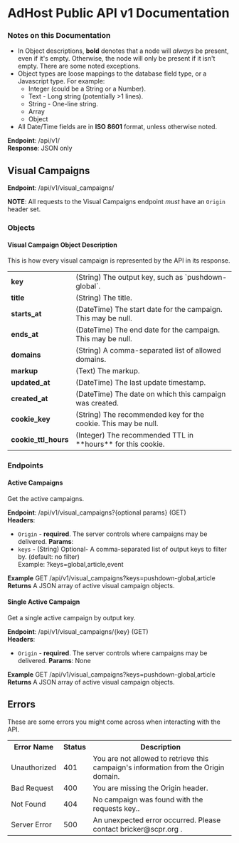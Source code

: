 # AdHost Public API v1 Documentation

### Notes on this Documentation ###
* In Object descriptions, **bold** denotes that a node will *always* be present, even if it's empty. Otherwise, the node will only be present if it isn't empty. There are some noted exceptions.
* Object types are loose mappings to the database field type, or a Javascript type. For example:
    * Integer (could be a String or a Number).
    * Text - Long string (potentially >1 lines).
    * String - One-line string.
    * Array
    * Object
* All Date/Time fields are in **ISO 8601** format, unless otherwise noted.

**Endpoint**: /api/v1/  
**Response**: JSON only



## Visual Campaigns ##
**Endpoint**: /api/v1/visual_campaigns/

**NOTE**: All requests to the Visual Campaigns endpoint *must* have an `Origin` header set.

### Objects ###

#### Visual Campaign Object Description ####
This is how every visual campaign is represented by the API in its response.

<table>
  <tr>
    <td><strong>key</strong></td>
    <td>(String) The output key, such as `pushdown-global`.</td>
  </tr>

  <tr>
    <td><strong>title</strong></td>
    <td>(String) The title.</td>
  </tr>

  <tr>
    <td><strong>starts_at</strong></td>
    <td>(DateTime) The start date for the campaign. This may be null.</td>
  </tr>

  <tr>
    <td><strong>ends_at</strong></td>
    <td>(DateTime) The end date for the campaign. This may be null.</td>
  </tr>

  <tr>
    <td><strong>domains</strong></td>
    <td>(String) A comma-separated list of allowed domains.</td>
  </tr>

  <tr>
    <td><strong>markup</strong></td>
    <td>(Text) The markup.</td>
  </tr>

  <tr>
    <td><strong>updated_at</strong></td>
    <td>(DateTime) The last update timestamp.</td>
  </tr>

  <tr>
    <td><strong>created_at</strong></td>
    <td>(DateTime) The date on which this campaign was created.</td>
  </tr>

  <tr>
    <td><strong>cookie_key</strong></td>
    <td>(String) The recommended key for the cookie. This may be null.</td>
  </tr>

  <tr>
    <td><strong>cookie_ttl_hours</strong></td>
    <td>(Integer) The recommended TTL in **hours** for this cookie.</td>
  </tr>
</table>


### Endpoints ###

#### Active Campaigns ####
Get the active campaigns.

**Endpoint**: /api/v1/visual_campaigns?{optional params} (GET)  
**Headers**:  
* `Origin` - **required**. The server controls where campaigns may be delivered.
**Params**:  
* `keys` - (String) Optional- A comma-separated list of output keys to filter by. (default: no filter)  
Example: ?keys=global,article,event

**Example**
GET /api/v1/visual_campaigns?keys=pushdown-global,article  
**Returns**
A JSON array of active visual campaign objects.


#### Single Active Campaign ####
Get a single active campaign by output key.

**Endpoint**: /api/v1/visual_campaigns/{key} (GET)  
**Headers**:  
* `Origin` - **required**. The server controls where campaigns may be delivered.
**Params**: None

**Example**
GET /api/v1/visual_campaigns?keys=pushdown-global,article  
**Returns**
A JSON array of active visual campaign objects.

## Errors ##
These are some errors you might come across when interacting with the API.

<table>
  <tr>
    <th>Error Name</th>
    <th>Status</th>
    <th>Description</th>
  </tr>
  <tr>
    <td>Unauthorized</td>
    <td>401</td>
    <td>You are not allowed to retrieve this campaign's information from the Origin domain.</td>
  </tr>
  <tr>
    <td>Bad Request</td>
    <td>400</td>
    <td>You are missing the Origin header.</td>
  </tr>
  <tr>
    <td>Not Found</td>
    <td>404</td>
    <td>No campaign was found with the requests key..</td>
  </tr>
  <tr>
    <td>Server Error</td>
    <td>500</td>
    <td>An unexpected error occurred. Please contact bricker@scpr.org .</td>
  </tr>
</table>
